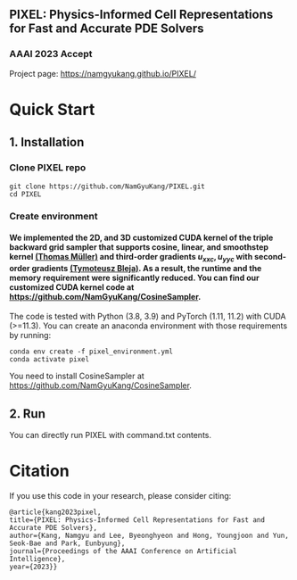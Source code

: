 ## PIXEL: Physics-Informed Cell Representations for Fast and Accurate PDE Solvers
### AAAI 2023 Accept
Project page: https://namgyukang.github.io/PIXEL/

# Quick Start

## 1. Installation

### Clone PIXEL repo

```
git clone https://github.com/NamGyuKang/PIXEL.git
cd PIXEL
```

### Create environment

#### We implemented the 2D, and 3D customized CUDA kernel of the triple backward grid sampler that supports cosine, linear, and smoothstep kernel [(Thomas Müller)](https://nvlabs.github.io/instant-ngp/) and third-order gradients $u_{xxc}, u_{yyc}$ with second-order gradients [(Tymoteusz Bleja)](https://github.com/tymoteuszb/smooth-sampler.git). As a result, the runtime and the memory requirement were significantly reduced. You can find our customized CUDA kernel code at https://github.com/NamGyuKang/CosineSampler.

The code is tested with Python (3.8, 3.9) and PyTorch (1.11, 11.2) with CUDA (>=11.3). 
You can create an anaconda environment with those requirements by running:

```
conda env create -f pixel_environment.yml
conda activate pixel
```
You need to install CosineSampler at https://github.com/NamGyuKang/CosineSampler.

## 2. Run

You can directly run PIXEL with command.txt contents.

# Citation
If you use this code in your research, please consider citing:

```
@article{kang2023pixel,
title={PIXEL: Physics-Informed Cell Representations for Fast and Accurate PDE Solvers},
author={Kang, Namgyu and Lee, Byeonghyeon and Hong, Youngjoon and Yun, Seok-Bae and Park, Eunbyung},
journal={Proceedings of the AAAI Conference on Artificial Intelligence}, 
year={2023}}
                    
```

